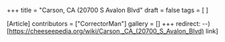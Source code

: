 +++
title = "Carson, CA (20700 S Avalon Blvd"
draft = false
tags = [ ]

[Article]
contributors = ["CorrectorMan"]
gallery = []
+++
redirect: --) [https://cheeseepedia.org/wiki/Carson,_CA_(20700_S_Avalon_Blvd) link]